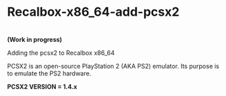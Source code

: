 # 
# Recalbox-x86_64-add-pcsx2
#
**(Work in progress)**

Adding the pcsx2 to Recalbox x86_64

PCSX2 is an open-source PlayStation 2 (AKA PS2) emulator. Its purpose is to emulate the PS2 hardware.

**PCSX2 VERSION = 1.4.x**
